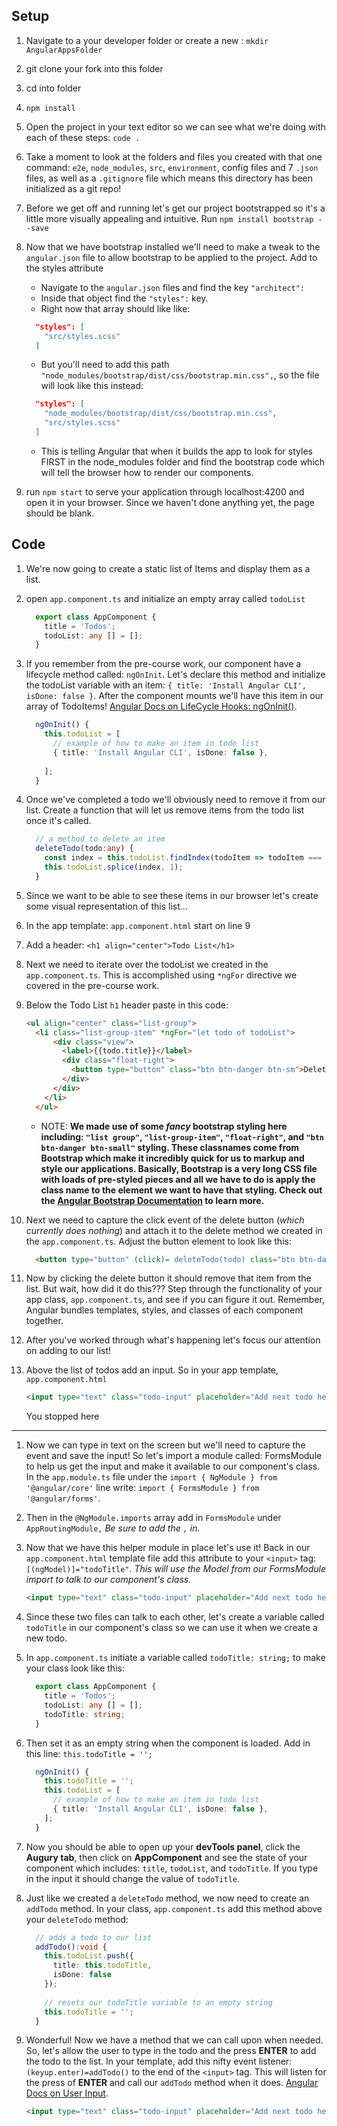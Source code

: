 ## Setup
1. Navigate to a your developer folder or create a new : `mkdir AngularAppsFolder`
1. git clone your fork into this folder
1. cd into folder
1. `npm install`
1. Open the project in your text editor so we can see what we're doing with each of these steps: `code .`
1. Take a moment to look at the folders and files you created with that one command: `e2e`, `node_modules`, `src`, `environment`, config files and 7 `.json` files, as well as a `.gitignore` file which means this directory has been initialized as a git repo!
1. Before we get off and running let's get our project bootstrapped so it's a little more visually appealing and intuitive. Run `npm install bootstrap --save`
1. Now that we have bootstrap installed we'll need to make a tweak to the `angular.json` file to allow bootstrap to be applied to the project. Add to the styles attribute
	  * Navigate to the `angular.json` files and find the key `"architect":` 
    * Inside that object find the `"styles":` key.
    * Right now that array should like like:

    ```json
      "styles": [
        "src/styles.scss"
      ]
    ```

    * But you'll need to add this path `"node_modules/bootstrap/dist/css/bootstrap.min.css",`, so the file will look like this instead:

    ```json
      "styles": [
        "node_modules/bootstrap/dist/css/bootstrap.min.css",
        "src/styles.scss"
      ]
    ```

    * This is telling Angular that when it builds the app to look for styles FIRST in the node_modules folder and find the bootstrap code which will tell the browser how to render our components.

1. run `npm start` to serve your application through localhost:4200 and open it in your browser. Since we haven't done anything yet, the page should be blank.



## Code
1. We're now going to create a static list of Items and display them as a list.
1. open `app.component.ts` and initialize an empty array called `todoList`
  
    ```typescript
      export class AppComponent {
        title = 'Todos';
        todoList: any [] = [];
      }
    ```
    <!-- todoList: any [] = []; -->
    
1. If you remember from the pre-course work, our component have a lifecycle method called: `ngOnInit`. Let's declare this method and initialize the todoList variable with an item: `{ title: 'Install Angular CLI', isDone: false }`. After the component mounts we'll have this item in our array of TodoItems! [Angular Docs on LifeCycle Hooks: ngOnInit()](https://angular.io/guide/lifecycle-hooks).
    
    ```typescript
      ngOnInit() {
        this.todoList = [
          // example of how to make an item in todo list
          { title: 'Install Angular CLI', isDone: false },
        
        ];
      }
    ```

1. Once we've completed a todo we'll obviously need to remove it from our list. Create a function that will let us remove items from the todo list once it's called.

    ```typescript
      // a method to delete an item
      deleteTodo(todo:any) {
        const index = this.todoList.findIndex(todoItem => todoItem === todo);
        this.todoList.splice(index, 1);
      }
    ```

1. Since we want to be able to see these items in our browser let's create some visual representation of this list...
1. In the app template: `app.component.html` start on line 9
1. Add a header: `<h1 align="center">Todo List</h1>`
1. Next we need to iterate over the todoList we created in the `app.component.ts`. This is accomplished using `*ngFor` directive we covered in the pre-course work.
1. Below the Todo List `h1` header paste in this code:

    ```html
    <ul align="center" class="list-group">
      <li class="list-group-item" *ngFor="let todo of todoList">
          <div class="view">
            <label>{{todo.title}}</label>
            <div class="float-right">
              <button type="button" class="btn btn-danger btn-sm">Delete</button>
            </div>
          </div>
        </li>
      </ul>
    ```

    * NOTE: **We made use of some *fancy* bootstrap styling here including: `"list group"`, `"list-group-item"`, `"float-right"`, and `"btn btn-danger btn-small"` styling. These classnames come from Bootstrap which make it incredibly quick for us to markup and style our applications. Basically, Bootstrap is a very long CSS file with loads of pre-styled pieces and all we have to do is apply the class name to the element we want to have that styling. Check out the [Angular Bootstrap Documentation](https://ng-bootstrap.github.io/#/getting-started) to learn more.**

1. Next we need to capture the click event of the delete button (*which currently does nothing*) and attach it to the delete method we created in the `app.component.ts`. Adjust the button element to look like this:

    ```html
      <button type="button" (click)= deleteTodo(todo) class="btn btn-danger btn-sm">Delete</button>
    ```  

1. Now by clicking the delete button it should remove that item from the list. But wait, how did it do this??? Step through the functionality of your app class, `app.component.ts`, and see if you can figure it out. Remember, Angular bundles templates, styles, and classes of each component together.
1. After you've worked through what's happening let's focus our attention on adding to our list!
1. Above the list of todos add an input. So in your app template, `app.component.html`

    ```html
    <input type="text" class="todo-input" placeholder="Add next todo here">
    ```
    You stopped here
******************************************************************************************************************************************************************
1. Now we can type in text on the screen but we'll need to capture the event and save the input! So let's import a module called: FormsModule to help us get the input and make it available to our component's class. In the `app.module.ts` file under the `import { NgModule } from '@angular/core'` line write: `import { FormsModule } from '@angular/forms'`.
1. Then in the `@NgModule.imports` array add in `FormsModule` under `AppRoutingModule,` *Be sure to add the `,` in.*
1. Now that we have this helper module in place let's use it! Back in our `app.component.html` template file add this attribute to your `<input>` tag: `[(ngModel)]="todoTitle"`. *This will use the Model from our FormsModule import to talk to our component's class.*

    ```html
    <input type="text" class="todo-input" placeholder="Add next todo here" [(ngModel)]="todoTitle">
    ```

1. Since these two files can talk to each other, let's create a variable called `todoTitle` in our component's class so we can use it when we create a new todo.
1. In `app.component.ts` initiate a variable called `todoTitle: string;` to make your class look like this:

    ```typescript
      export class AppComponent {
        title = 'Todos';
        todoList: any [] = [];
        todoTitle: string;
      }
    ```

1. Then set it as an empty string when the component is loaded. Add in this line: `this.todoTitle = '';`

    ```typescript
      ngOnInit() {
        this.todoTitle = '';
        this.todoList = [
          // example of how to make an item in todo list
          { title: 'Install Angular CLI', isDone: false },
        ];
      }
    ```

1. Now you should be able to open up your **devTools panel**, click the **Augury tab**, then click on **AppComponent** and see the state of your component which includes: `title`, `todoList`, and `todoTitle`. If you type in the input it should change the value of `todoTitle`.
1. Just like we created a `deleteTodo` method, we now need to create an `addTodo` method. In your class, `app.component.ts` add this method above your `deleteTodo` method:

    ```typescript
      // adds a todo to our list
      addTodo():void {
        this.todoList.push({
          title: this.todoTitle,
          isDone: false
        });
        
        // resets our todoTitle variable to an empty string
        this.todoTitle = '';
      }
    ```

1. Wonderful! Now we have a method that we can call upon when needed. So, let's allow the user to type in the todo and the press **ENTER** to add the todo to the list. In your template, add this nifty event listener: `(keyup.enter)=addTodo()` to the end of the `<input>` tag. This will listen for the press of **ENTER** and call our `addTodo` method when it does. [Angular Docs on User Input](https://angular.io/guide/user-input).

    ```html
    <input type="text" class="todo-input" placeholder="Add next todo here" [(ngModel)]="todoTitle" (keyup.enter)=addTodo()>
    ```

